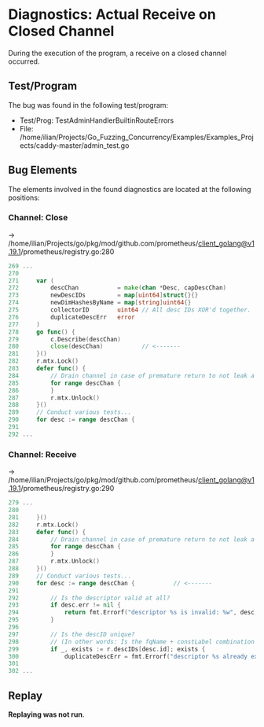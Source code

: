 # Diagnostics: Actual Receive on Closed Channel

During the execution of the program, a receive on a closed channel occurred.


## Test/Program
The bug was found in the following test/program:

- Test/Prog: TestAdminHandlerBuiltinRouteErrors
- File: /home/ilian/Projects/Go_Fuzzing_Concurrency/Examples/Examples_Projects/caddy-master/admin_test.go

## Bug Elements
The elements involved in the found diagnostics are located at the following positions:

###  Channel: Close
-> /home/ilian/Projects/go/pkg/mod/github.com/prometheus/client_golang@v1.19.1/prometheus/registry.go:280
```go
269 ...
270 
271 	var (
272 		descChan           = make(chan *Desc, capDescChan)
273 		newDescIDs         = map[uint64]struct{}{}
274 		newDimHashesByName = map[string]uint64{}
275 		collectorID        uint64 // All desc IDs XOR'd together.
276 		duplicateDescErr   error
277 	)
278 	go func() {
279 		c.Describe(descChan)
280 		close(descChan)           // <-------
281 	}()
282 	r.mtx.Lock()
283 	defer func() {
284 		// Drain channel in case of premature return to not leak a goroutine.
285 		for range descChan {
286 		}
287 		r.mtx.Unlock()
288 	}()
289 	// Conduct various tests...
290 	for desc := range descChan {
291 
292 ...
```


###  Channel: Receive
-> /home/ilian/Projects/go/pkg/mod/github.com/prometheus/client_golang@v1.19.1/prometheus/registry.go:290
```go
279 ...
280 
281 	}()
282 	r.mtx.Lock()
283 	defer func() {
284 		// Drain channel in case of premature return to not leak a goroutine.
285 		for range descChan {
286 		}
287 		r.mtx.Unlock()
288 	}()
289 	// Conduct various tests...
290 	for desc := range descChan {           // <-------
291 
292 		// Is the descriptor valid at all?
293 		if desc.err != nil {
294 			return fmt.Errorf("descriptor %s is invalid: %w", desc, desc.err)
295 		}
296 
297 		// Is the descID unique?
298 		// (In other words: Is the fqName + constLabel combination unique?)
299 		if _, exists := r.descIDs[desc.id]; exists {
300 			duplicateDescErr = fmt.Errorf("descriptor %s already exists with the same fully-qualified name and const label values", desc)
301 
302 ...
```


## Replay
**Replaying was not run**.

